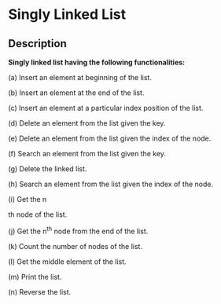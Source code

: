# Singly Linked List

## Description

**Singly linked list having the following functionalities:**

(a) Insert an element at beginning of the list.

(b) Insert an element at the end of the list.

(c) Insert an element at a particular index position of the list.

(d) Delete an element from the list given the key.

(e) Delete an element from the list given the index of the node.

(f) Search an element from the list given the key.

(g) Delete the linked list.

(h) Search an element from the list given the index of the node.

(i) Get the n

th node of the list.

(j) Get the n<sup>th</sup> node from the end of the list.

(k) Count the number of nodes of the list.

(l) Get the middle element of the list.

(m) Print the list.

(n) Reverse the list.

